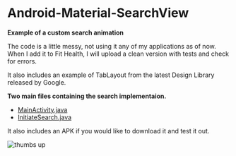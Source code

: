 # Android-Material-SearchView

**Example of a custom search animation**

The code is a little messy, not using it any of my applications as of now.  When I add it to Fit Health, I will upload a clean version with tests and check for errors. 

It also includes an example of TabLayout from the latest Design Library released by Google. 

**Two main files containing the search implementaion.**
- [MainActivity.java](https://github.com/EugeneHoran/Android-Material-SearchView/blob/master/src/main/java/com/eugene/fithealth/Activities/MainActivity.java) 
- [InitiateSearch.java](https://github.com/EugeneHoran/Android-Material-SearchView/blob/master/src/main/java/com/eugene/fithealth/Utilities/InitiateSearch.java) 

It also includes an APK if you would like to download it and test it out. 


![thumbs up](https://github.com/EugeneHoran/Android-Material-SearchView/blob/master/Untitled-1.gif)
